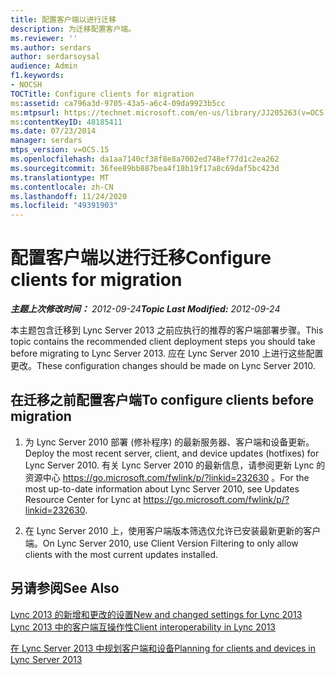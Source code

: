 ```yaml
---
title: 配置客户端以进行迁移
description: 为迁移配置客户端。
ms.reviewer: ''
ms.author: serdars
author: serdarsoysal
audience: Admin
f1.keywords:
- NOCSH
TOCTitle: Configure clients for migration
ms:assetid: ca796a3d-9705-43a5-a6c4-09da9923b5cc
ms:mtpsurl: https://technet.microsoft.com/en-us/library/JJ205263(v=OCS.15)
ms:contentKeyID: 48185411
ms.date: 07/23/2014
manager: serdars
mtps_version: v=OCS.15
ms.openlocfilehash: da1aa7140cf38f8e8a7002ed748ef77d1c2ea262
ms.sourcegitcommit: 36fee89bb887bea4f18b19f17a8c69daf5bc423d
ms.translationtype: MT
ms.contentlocale: zh-CN
ms.lasthandoff: 11/24/2020
ms.locfileid: "49391903"
---
```

# <a name="configure-clients-for-migration"></a><span data-ttu-id="273b7-103">配置客户端以进行迁移</span><span class="sxs-lookup"><span data-stu-id="273b7-103">Configure clients for migration</span></span>

<div data-xmlns="http://www.w3.org/1999/xhtml">

<div class="topic" data-xmlns="http://www.w3.org/1999/xhtml" data-msxsl="urn:schemas-microsoft-com:xslt" data-cs="https://msdn.microsoft.com/">

<div data-asp="https://msdn2.microsoft.com/asp">



</div>

<div id="mainSection">

<div id="mainBody"><span data-ttu-id="273b7-104">

<span> </span></span><span class="sxs-lookup"><span data-stu-id="273b7-104">

<span> </span></span></span>

<span data-ttu-id="273b7-105">_**主题上次修改时间：** 2012-09-24_</span><span class="sxs-lookup"><span data-stu-id="273b7-105">_**Topic Last Modified:** 2012-09-24_</span></span>

<span data-ttu-id="273b7-106">本主题包含迁移到 Lync Server 2013 之前应执行的推荐的客户端部署步骤。</span><span class="sxs-lookup"><span data-stu-id="273b7-106">This topic contains the recommended client deployment steps you should take before migrating to Lync Server 2013.</span></span> <span data-ttu-id="273b7-107">应在 Lync Server 2010 上进行这些配置更改。</span><span class="sxs-lookup"><span data-stu-id="273b7-107">These configuration changes should be made on Lync Server 2010.</span></span>

<div>

## <a name="to-configure-clients-before-migration"></a><span data-ttu-id="273b7-108">在迁移之前配置客户端</span><span class="sxs-lookup"><span data-stu-id="273b7-108">To configure clients before migration</span></span>

1.  <span data-ttu-id="273b7-109">为 Lync Server 2010 部署 (修补程序) 的最新服务器、客户端和设备更新。</span><span class="sxs-lookup"><span data-stu-id="273b7-109">Deploy the most recent server, client, and device updates (hotfixes) for Lync Server 2010.</span></span> <span data-ttu-id="273b7-110">有关 Lync Server 2010 的最新信息，请参阅更新 Lync 的资源中心 <https://go.microsoft.com/fwlink/p/?linkid=232630> 。</span><span class="sxs-lookup"><span data-stu-id="273b7-110">For the most up-to-date information about Lync Server 2010, see Updates Resource Center for Lync at <https://go.microsoft.com/fwlink/p/?linkid=232630>.</span></span>

2.  <span data-ttu-id="273b7-111">在 Lync Server 2010 上，使用客户端版本筛选仅允许已安装最新更新的客户端。</span><span class="sxs-lookup"><span data-stu-id="273b7-111">On Lync Server 2010, use Client Version Filtering to only allow clients with the most current updates installed.</span></span>

</div>

<div>

## <a name="see-also"></a><span data-ttu-id="273b7-112">另请参阅</span><span class="sxs-lookup"><span data-stu-id="273b7-112">See Also</span></span>


[<span data-ttu-id="273b7-113">Lync 2013 的新增和更改的设置</span><span class="sxs-lookup"><span data-stu-id="273b7-113">New and changed settings for Lync 2013</span></span>](lync-server-2013-new-and-changed-settings-for-lync-2013.md)  
[<span data-ttu-id="273b7-114">Lync 2013 中的客户端互操作性</span><span class="sxs-lookup"><span data-stu-id="273b7-114">Client interoperability in Lync 2013</span></span>](lync-server-2013-client-interoperability-in-lync-2013.md)  


[<span data-ttu-id="273b7-115">在 Lync Server 2013 中规划客户端和设备</span><span class="sxs-lookup"><span data-stu-id="273b7-115">Planning for clients and devices in Lync Server 2013</span></span>](lync-server-2013-planning-for-clients-and-devices.md)  
  

<span data-ttu-id="273b7-116"></div>

</div>

<span> </span>

</div>

</div>

</span><span class="sxs-lookup"><span data-stu-id="273b7-116"></div>

</div>

<span> </span>

</div>

</div>

</span></span></div>

